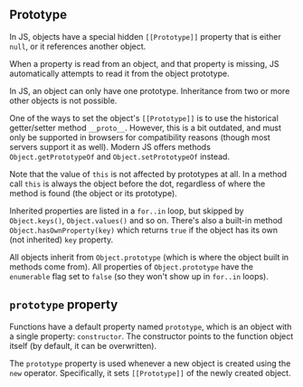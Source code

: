 ## Prototype

In JS, objects have a special hidden `[[Prototype]]` property that is either `null`, or it references another object.

When a property is read from an object, and that property is missing, JS automatically attempts to read it from the object prototype.

In JS, an object can only have one prototype. Inheritance from two or more other objects is not possible.

One of the ways to set the object's `[[Prototype]]` is to use the historical getter/setter method `__proto__`. However, this is a bit outdated, and must only be supported in browsers for compatibility reasons (though most servers support it as well). Modern JS offers methods `Object.getPrototypeOf` and `Object.setPrototypeOf` instead.

Note that the value of `this` is not affected by prototypes at all. In a method call `this` is always the object before the dot, regardless of where the method is found (the object or its prototype).

Inherited properties are listed in a `for..in` loop, but skipped by `Object.keys()`, `Object.values()` and so on. There's also a built-in method `Object.hasOwnProperty(key)` which returns `true` if the object has its own (not inherited) `key` property.

All objects inherit from `Object.prototype` (which is where the object built in methods come from). All properties of `Object.prototype` have the `enumerable` flag set to `false` (so they won't show up in `for..in` loops).

## `prototype` property

Functions have a default property named `prototype`, which is an object with a single property: `constructor`. The constructor points to the function object itself (by default, it can be overwritten).

The `prototype` property is used whenever a new object is created using the `new` operator. Specifically, it sets `[[Prototype]]` of the newly created object.
